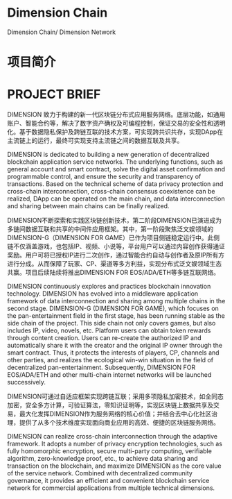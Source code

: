 # Dimension Chain
Dimension Chain/ Dimension Network

# 项目简介
# PROJECT BRIEF 

DIMENSION 致力于构建的新一代区块链分布式应用服务网络。底层功能，如通用账户、智能合约等，解决了数字资产确权及可编程控制，保证交易的安全性和透明化。基于数据隐私保护及跨链互联的技术方案，可实现跨共识共存，实现DApp在主流链上的运行，最终可实现支持主流链之间的数据互联及共享。 

DIMENSION is dedicated to building a new generation of decentralized blockchain application service networks. The underlying functions, such as general account and smart contract, solve the digital asset confirmation and programmable control, and ensure the security and transparency of transactions. Based on the technical scheme of data privacy protection and cross-chain interconnection, cross-chain consensus coexistence can be realized, DApp can be operated on the main chain, and data interconnection and sharing between main chains can be finally realized.

DIMENSION不断探索和实践区块链创新技术，第二阶段DIMENSION已演进成为多链间数据互联和共享的中间件应用框架。其中，第一阶段聚焦泛文娱领域的DIMENSION-G（DIMENSION FOR GAME）已作为项目侧链稳定运行中。此侧链不仅涵盖游戏，也包括IP、视频、小说等，平台用户可以通过内容创作获得通证奖励。用户可将已授权IP进行二次创作，通过智能合约自动与创作者及原IP所有方进行分成。从而保障了玩家、CP、渠道等多方利益，实现分布式泛文娱领域生态共赢。项目后续陆续将推出DIMENSION FOR EOS/ADA/ETH等多链互联网络。

DIMENSION continuously explores and practices blockchain innovation technology. DIMENSION has evolved into a middleware application framework of data interconnection and sharing among multiple chains in the second stage. DIMENSION-G (DIMENSION FOR GAME), which focuses on the pan-entertainment field in the first stage, has been running stable as the side chain of the project. This side chain not only covers games, but also includes IP, video, novels, etc. Platform users can obtain token rewards through content creation. Users can re-create the authorized IP and automatically share it with the creator and the original IP owner through the smart contract. Thus, it protects the interests of players, CP, channels and other parties, and realizes the ecological win-win situation in the field of decentralized pan-entertainment. Subsequently, DIMENSION FOR EOS/ADA/ETH and other multi-chain internet networks will be launched successively.


DIMENSION可通过自适应框架实现跨链互联；采用多项隐私加密技术，如全同态加密，安全多方计算，可验证算法，零知识证明等，实现区块链上数据共享及交易，最大化发挥DIMENSION作为服务网络的核心价值；并结合去中心化社区治理，提供了从多个技术维度实现面向商业应用的高效、便捷的区块链服务网络。    

DIMENSION can realize cross-chain interconnection through the adaptive framework. It adopts a number of privacy encryption technologies, such as fully homomorphic encryption, secure multi-party computing, verifiable algorithm, zero-knowledge proof, etc., to achieve data sharing and transaction on the blockchain, and maximize DIMENSION as the core value of the service network. Combined with decentralized community governance, it provides an efficient and convenient blockchain service network for commercial applications from multiple technical dimensions.



